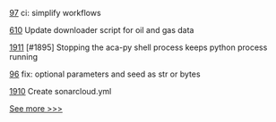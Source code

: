 
[97](https://github.com/hyperledger/aries-staticagent-python/pull/97) ci: simplify workflows

[610](https://github.com/hyperledger-labs/blockchain-carbon-accounting/pull/610) Update downloader script for oil and gas data

[1911](https://github.com/hyperledger/aries-cloudagent-python/pull/1911) [#1895] Stopping the aca-py shell process keeps python process running

[96](https://github.com/hyperledger/aries-staticagent-python/pull/96) fix: optional parameters and seed as str or bytes

[1910](https://github.com/hyperledger/aries-cloudagent-python/pull/1910) Create sonarcloud.yml


[See more >>>](https://start-here.hyperledger.org/pull-requests)

